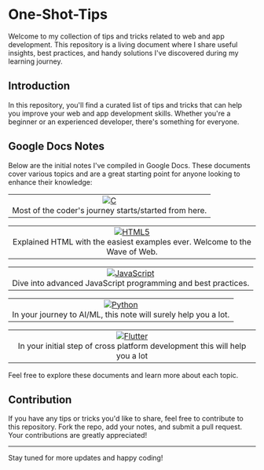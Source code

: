# One-Shot-Tips
Welcome to my collection of tips and tricks related to web and app development. This repository is a living document where I share useful insights, best practices, and handy solutions I've discovered during my learning journey.

## Introduction

In this repository, you'll find a curated list of tips and tricks that can help you improve your web and app development skills. Whether you're a beginner or an experienced developer, there's something for everyone.

## Google Docs Notes

Below are the initial notes I've compiled in Google Docs. These documents cover various topics and are a great starting point for anyone looking to enhance their knowledge:

<table align="center">
  <tr>
    <td align="center">
      <a href="https://docs.google.com/document/d/1K9tZkoBqIuex_fQ35g-zcCQJur8W1JMabzu1j9mC9ls/edit?usp=drive_link">
        <img src="https://img.shields.io/badge/c-%2300599C.svg?style=for-the-badge&logo=c&logoColor=white" alt="C">
      </a>
      <br>
      Most of the coder's journey starts/started from here.
    </td>
  </tr>
</table>

<table align="center">
  <tr>
    <td align="center">
      <a href="https://docs.google.com/document/d/1gWCpRaQ0e_P_MyUiXtztA4AxrnQGRRgm7KqpU93ePw0/edit?usp=drive_link">
        <img src="https://img.shields.io/badge/html5-%23E34F26.svg?style=for-the-badge&logo=html5&logoColor=white" alt="HTML5">
      </a>
      <br>
      Explained HTML with the easiest examples ever. Welcome to the Wave of Web.
    </td>
  </tr>
</table>

<table align="center">
  <tr>
    <td align="center">
      <a href="https://docs.google.com/document/d/1uijAFQ1SQJaH6_j0QFFCGrwGilxHB6_T-VqR-vwEX3A/edit?usp=drive_link">
        <img src="https://img.shields.io/badge/javascript-%23F7DF1E.svg?style=for-the-badge&logo=javascript&logoColor=black" alt="JavaScript">
      </a>
      <br>
      Dive into advanced JavaScript programming and best practices.
    </td>
  </tr>
</table>

<table align="center">
  <tr>
    <td align="center">
      <a href="https://docs.google.com/document/d/1ChlCh5kKLWI0x1lR1TBz6UQquZeGGx8zXxVjMkVGs9M/edit?usp=drive_link">
        <img src="https://img.shields.io/badge/python-%233776AB.svg?style=for-the-badge&logo=python&logoColor=white" alt="Python">
      </a>
      <br>
      In your journey to AI/ML, this note will surely help you a lot.
    </td>
  </tr>
</table>

<table align="center">
  <tr>
    <td align="center">
      <a href="https://docs.google.com/document/d/1ykF_cUSKqwdUJe-i6hKrb9qb9c6mb-4W1YmwgA3jtE8/edit?usp=drive_link">
        <img src="https://img.shields.io/badge/dart-%230175C2.svg?style=for-the-badge&logo=dart&logoColor=white" alt="Flutter">
      </a>
      <br>
      In your initial step of cross platform development this will help you a lot
    </td>
  </tr>
</table>


Feel free to explore these documents and learn more about each topic.

## Contribution

If you have any tips or tricks you'd like to share, feel free to contribute to this repository. Fork the repo, add your notes, and submit a pull request. Your contributions are greatly appreciated!

---

Stay tuned for more updates and happy coding!

